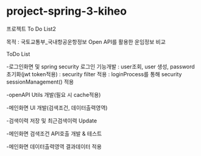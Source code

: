 # project-spring-3-kiheo

프로젝트 To Do List2

목적 : 국토교통부_국내항공운항정보 Open API를 활용한 운임정보 비교

ToDo List

-로그인화면 및 spring security 로그인 기능개발
 : user조회, user 생성, password 초기화(jwt token적용)
 : security filter 적용
 : loginProcess를 통해 security sessionManagement() 적용

-openAPI Utils 개발(필요 시 cache적용)

-메인화면 UI 개발(검색조건, 데이터출력영역)

-검색이력 저장 및 최근검색이력 Update

-메인화면 검색조건 API호출 개발 & 테스트

-메인화면 데이터출력영역 결과데이터 적용


